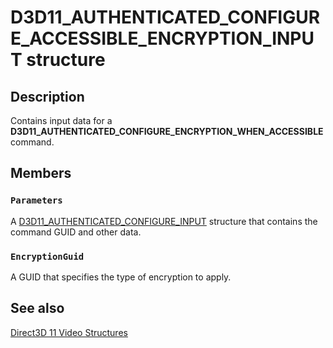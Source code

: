 # D3D11_AUTHENTICATED_CONFIGURE_ACCESSIBLE_ENCRYPTION_INPUT structure

## Description

Contains input data for a **D3D11_AUTHENTICATED_CONFIGURE_ENCRYPTION_WHEN_ACCESSIBLE** command.

## Members

### `Parameters`

A [D3D11_AUTHENTICATED_CONFIGURE_INPUT](https://learn.microsoft.com/windows/desktop/api/d3d11/ns-d3d11-d3d11_authenticated_configure_input) structure that contains the command GUID and other data.

### `EncryptionGuid`

A GUID that specifies the type of encryption to apply.

## See also

[Direct3D 11 Video Structures](https://learn.microsoft.com/windows/desktop/medfound/direct3d-11-video-structures)